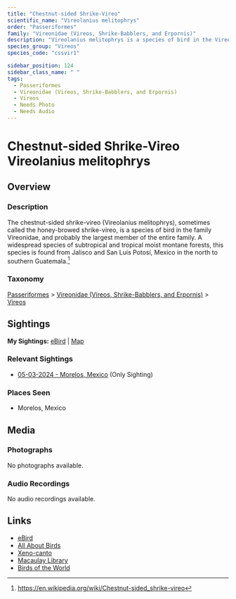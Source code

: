 ```yaml
---
title: "Chestnut-sided Shrike-Vireo"
scientific_name: "Vireolanius melitophrys"
order: "Passeriformes"
family: "Vireonidae (Vireos, Shrike-Babblers, and Erpornis)"
description: "Vireolanius melitophrys is a species of bird in the Vireonidae (Vireos, Shrike-Babblers, and Erpornis) family. It has been observed 1 times."
species_group: "Vireos"
species_code: "cssvir1"

sidebar_position: 124
sidebar_class_name: " "
tags: 
  - Passeriformes
  - Vireonidae (Vireos, Shrike-Babblers, and Erpornis)
  - Vireos
  - Needs Photo
  - Needs Audio
---
```


# Chestnut-sided Shrike-Vireo <span className='sci_name'>Vireolanius melitophrys</span>

## Overview

### Description
The chestnut-sided shrike-vireo (Vireolanius melitophrys), sometimes called the honey-browed shrike-vireo, is a species of bird in the family Vireonidae, and probably the largest member of the entire family. A widespread species of subtropical and tropical moist montane forests, this species is found from Jalisco and San Luis Potosí, Mexico in the north to southern Guatemala.[^1]

[^1]: https://en.wikipedia.org/wiki/Chestnut-sided_shrike-vireo

### Taxonomy
[Passeriformes](/tags/passeriformes) > [Vireonidae (Vireos, Shrike-Babblers, and Erpornis)](/tags/vireonidae-vireos-shrike-babblers-and-erpornis) > [Vireos](/tags/vireos)


## Sightings

**My Sightings:** [eBird](https://ebird.org/lifelist?r=world&time=life&spp=cssvir1) | [Map](/map?species_code=cssvir1)

### Relevant Sightings

* [05-03-2024 - Morelos, Mexico](https://ebird.org/checklist/S171768259) (Only Sighting)

### Places Seen

* Morelos, Mexico



## Media
### Photographs
No photographs available.

### Audio Recordings
No audio recordings available.

## Links
* [eBird](https://ebird.org/species/cssvir1) 
* [All About Birds](https://www.allaboutbirds.org/guide/cssvir1) 
* [Xeno-canto](https://www.xeno-canto.org/species/vireolanius-melitophrys) 
* [Macaulay Library](https://search.macaulaylibrary.org/catalog?taxonCode=cssvir1&sort=rating_rank_desc)
* [Birds of the World](https://birdsoftheworld.org/bow/species/cssvir1)
